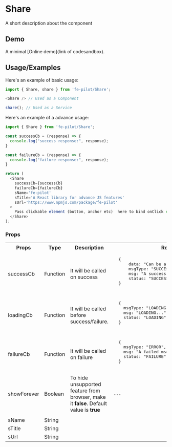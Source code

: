 # Share

  A short description about the component


  ## Demo

  A minimal [Online demo](link of codesandbox).


  ## Usage/Examples

  Here's an example of basic usage:
  ```javascript
  import { Share, share } from 'fe-pilot/Share';

  <Share /> // Used as a Component

  share(); // Used as a Service
  ```

  Here's an example of a advance usage:

  ```javascript
  import { Share } from 'fe-pilot/Share';

  const successCb = (response) => {
    console.log("success response:", response);
  }

  const failureCb = (response) => {
    console.log("failure response:", response);
  }

  return (
    <Share
      successCb={successCb}
      failureCb={failureCb}
      sName='fe-pilot'
      sTitle='A React library for advance JS features'
      sUrl='https://www.npmjs.com/package/fe-pilot'
    >
      Pass clickable element (button, anchor etc)  here to bind onClick event
    </Share>
  );

  ```

  ### Props

  <table>
    <tr>
      <th>
        Props
      </th>
      <th>
        Type
      </th>
      <th>
        Description
      </th>
      <th>
        Response
      </th>
    </tr>
    <tr>
      <td>
          successCb
      </td>
      <td>Function</td>
      <td> It will be called on success</td>
      <td>
        <pre>
  {
      data: "Can be array/object/string/number",
      msgType: "SUCCESSFUL",
      msg: "A success msg",
      status: "SUCCESS"
  }
        </pre>
      </td>
    </tr>
    <tr>
      <td>
          loadingCb
      </td>
      <td>Function</td>
      <td>
        It will be called before success/failure.
      </td>
      <td>
        <pre>
  {
    msgType: "LOADING",
    msg: "LOADING...",
    status: "LOADING"
  }
  </pre>
      </td>
    </tr>
    <tr>
      <td>
          failureCb
      </td>
      <td>Function</td>
      <td>
        It will be called on failure
      </td>
      <td>
         <pre>
  {
    msgType: "ERROR",
    msg: "A failed msg",
    status: "FAILURE"
  }
         </pre>
      </td>
    </tr>
     <tr>
      <td>
          showForever
      </td>
       <td>Boolean</td>
      <td>To hide unsupported feature from browser, make it <b>false</b>. Default value is <b>true</b></td>
      <td> <pre>---</pre> </td>
    </tr>
    <tr>
      <td></td>
      <td></td>
      <td></td>
      <td></td>
    </tr>
     <tr>
      <td>sName</td>
      <td>String</td>
      <td></td>
      <td></td>
    </tr>
     <tr>
      <td>sTitle</td>
      <td>String</td>
      <td></td>
      <td></td>
    </tr>
     <tr>
      <td>sUrl</td>
      <td>String</td>
      <td></td>
      <td></td>
    </tr>
  </table>

